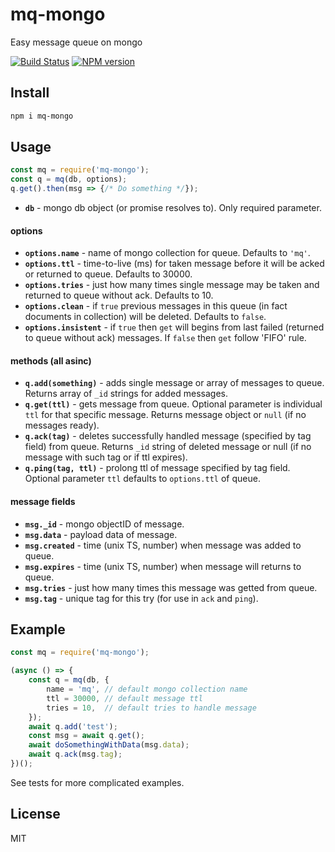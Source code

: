 # mq-mongo

Easy message queue on mongo

[![Build Status][travis-image]][travis-url]
[![NPM version][npm-image]][npm-url]

## Install

```bash
npm i mq-mongo
```

## Usage

```js
const mq = require('mq-mongo');
const q = mq(db, options);
q.get().then(msg => {/* Do something */});
```

* __`db`__ - mongo db object (or promise resolves to). Only required parameter.

#### options

* __`options.name`__ - name of mongo collection for queue. Defaults to `'mq'`.
* __`options.ttl`__ - time-to-live (ms) for taken message before it will be acked or returned to queue. Defaults to 30000.
* __`options.tries`__ - just how many times single message may be taken and returned to queue without ack. Defaults to 10.
* __`options.clean`__ - if `true` previous messages in this queue (in fact documents in collection) will be deleted. Defaults to `false`.
* __`options.insistent`__ - if `true` then `get` will begins from last failed (returned to queue without ack) messages. If `false` then `get` follow 'FIFO' rule.

#### methods (all asinc)

* __`q.add(something)`__ - adds single message or array of messages to queue. Returns array of `_id` strings for added messages.
* __`q.get(ttl)`__ - gets message from queue. Optional parameter is individual `ttl` for that specific message. Returns message object or `null` (if no messages ready).
* __`q.ack(tag)`__ - deletes successfully handled message (specified by tag field) from queue. Returns `_id` string of deleted message or null (if no message with such tag or if ttl expires).
* __`q.ping(tag, ttl)`__ - prolong ttl of message specified by tag field. Optional parameter `ttl` defaults to `options.ttl` of queue.

#### message fields

* __`msg._id`__ - mongo objectID of message.
* __`msg.data`__ - payload data of message.
* __`msg.created`__ - time (unix TS, number) when message was added to queue.
* __`msg.expires`__ - time (unix TS, number) when message will returns to queue.
* __`msg.tries`__ - just how many times this message was getted from queue.
* __`msg.tag`__ - unique tag for this try (for use in `ack` and `ping`).

## Example

```js
const mq = require('mq-mongo');

(async () => {
    const q = mq(db, {
        name = 'mq', // default mongo collection name
        ttl = 30000, // default message ttl
        tries = 10,  // default tries to handle message
    });
    await q.add('test');
    const msg = await q.get();
    await doSomethingWithData(msg.data);
    await q.ack(msg.tag);
})();

```

See tests for more complicated examples.

## License

MIT

[npm-url]: https://npmjs.org/package/mq-mongo
[npm-image]: https://badge.fury.io/js/mq-mongo.svg
[travis-url]: https://travis-ci.org/astur/mq-mongo
[travis-image]: https://travis-ci.org/astur/mq-mongo.svg?branch=master